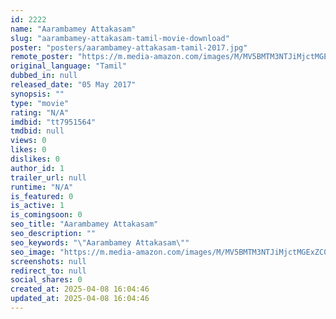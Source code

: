 ```yaml
---
id: 2222
name: "Aarambamey Attakasam"
slug: "aarambamey-attakasam-tamil-movie-download"
poster: "posters/aarambamey-attakasam-tamil-2017.jpg"
remote_poster: "https://m.media-amazon.com/images/M/MV5BMTM3NTJiMjctMGExZC00Nzc2LTk1OTMtMTFhZTMzNjE1ZWI0XkEyXkFqcGdeQXVyMzYxOTQ3MDg@._V1_SX300.jpg"
original_language: "Tamil"
dubbed_in: null
released_date: "05 May 2017"
synopsis: ""
type: "movie"
rating: "N/A"
imdbid: "tt7951564"
tmdbid: null
views: 0
likes: 0
dislikes: 0
author_id: 1
trailer_url: null
runtime: "N/A"
is_featured: 0
is_active: 1
is_comingsoon: 0
seo_title: "Aarambamey Attakasam"
seo_description: ""
seo_keywords: "\"Aarambamey Attakasam\""
seo_image: "https://m.media-amazon.com/images/M/MV5BMTM3NTJiMjctMGExZC00Nzc2LTk1OTMtMTFhZTMzNjE1ZWI0XkEyXkFqcGdeQXVyMzYxOTQ3MDg@._V1_SX300.jpg"
screenshots: null
redirect_to: null
social_shares: 0
created_at: 2025-04-08 16:04:46
updated_at: 2025-04-08 16:04:46
---
```


